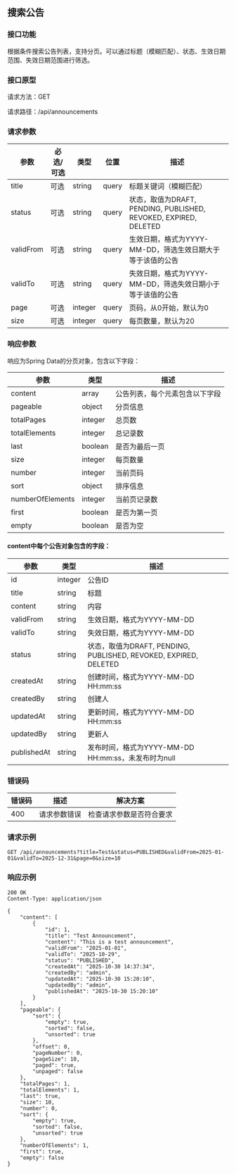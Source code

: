 ## 搜索公告

### 接口功能

根据条件搜索公告列表，支持分页。可以通过标题（模糊匹配）、状态、生效日期范围、失效日期范围进行筛选。

### 接口原型

请求方法：GET

请求路径：/api/announcements

### 请求参数

| 参数      | 必选/可选 | 类型    | 位置  | 描述                                                             |
| --------- | --------- | ------- | ----- | ---------------------------------------------------------------- |
| title     | 可选      | string  | query | 标题关键词（模糊匹配）                                           |
| status    | 可选      | string  | query | 状态，取值为DRAFT, PENDING, PUBLISHED, REVOKED, EXPIRED, DELETED |
| validFrom | 可选      | string  | query | 生效日期，格式为YYYY-MM-DD，筛选生效日期大于等于该值的公告       |
| validTo   | 可选      | string  | query | 失效日期，格式为YYYY-MM-DD，筛选失效日期小于等于该值的公告       |
| page      | 可选      | integer | query | 页码，从0开始，默认为0                                           |
| size      | 可选      | integer | query | 每页数量，默认为20                                               |

### 响应参数

响应为Spring Data的分页对象，包含以下字段：

| 参数             | 类型    | 描述                           |
| ---------------- | ------- | ------------------------------ |
| content          | array   | 公告列表，每个元素包含以下字段 |
| pageable         | object  | 分页信息                       |
| totalPages       | integer | 总页数                         |
| totalElements    | integer | 总记录数                       |
| last             | boolean | 是否为最后一页                 |
| size             | integer | 每页数量                       |
| number           | integer | 当前页码                       |
| sort             | object  | 排序信息                       |
| numberOfElements | integer | 当前页记录数                   |
| first            | boolean | 是否为第一页                   |
| empty            | boolean | 是否为空                       |

#### content中每个公告对象包含的字段：

| 参数        | 类型    | 描述                                                             |
| ----------- | ------- | ---------------------------------------------------------------- |
| id          | integer | 公告ID                                                           |
| title       | string  | 标题                                                             |
| content     | string  | 内容                                                             |
| validFrom   | string  | 生效日期，格式为YYYY-MM-DD                                       |
| validTo     | string  | 失效日期，格式为YYYY-MM-DD                                       |
| status      | string  | 状态，取值为DRAFT, PENDING, PUBLISHED, REVOKED, EXPIRED, DELETED |
| createdAt   | string  | 创建时间，格式为YYYY-MM-DD HH:mm:ss                              |
| createdBy   | string  | 创建人                                                           |
| updatedAt   | string  | 更新时间，格式为YYYY-MM-DD HH:mm:ss                              |
| updatedBy   | string  | 更新人                                                           |
| publishedAt | string  | 发布时间，格式为YYYY-MM-DD HH:mm:ss，未发布时为null              |

### 错误码

| 错误码 | 描述         | 解决方案                 |
| ------ | ------------ | ------------------------ |
| 400    | 请求参数错误 | 检查请求参数是否符合要求 |

### 请求示例

```http
GET /api/announcements?title=Test&status=PUBLISHED&validFrom=2025-01-01&validTo=2025-12-31&page=0&size=10
```

### 响应示例

```http
200 OK
Content-Type: application/json

{
    "content": [
        {
            "id": 1,
            "title": "Test Announcement",
            "content": "This is a test announcement",
            "validFrom": "2025-01-01",
            "validTo": "2025-10-29",
            "status": "PUBLISHED",
            "createdAt": "2025-10-30 14:37:34",
            "createdBy": "admin",
            "updatedAt": "2025-10-30 15:20:10",
            "updatedBy": "admin",
            "publishedAt": "2025-10-30 15:20:10"
        }
    ],
    "pageable": {
        "sort": {
            "empty": true,
            "sorted": false,
            "unsorted": true
        },
        "offset": 0,
        "pageNumber": 0,
        "pageSize": 10,
        "paged": true,
        "unpaged": false
    },
    "totalPages": 1,
    "totalElements": 1,
    "last": true,
    "size": 10,
    "number": 0,
    "sort": {
        "empty": true,
        "sorted": false,
        "unsorted": true
    },
    "numberOfElements": 1,
    "first": true,
    "empty": false
}
```

